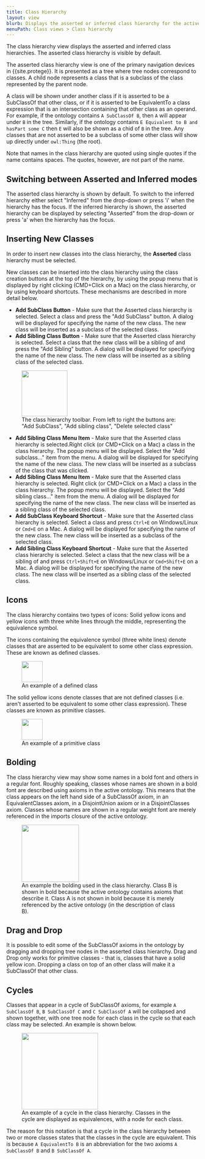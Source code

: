 ```yaml
---
title: Class Hierarchy
layout: view
blurb: Displays the asserted or inferred class hierarchy for the active ontologies.
menuPath: Class views > Class hierarchy
---
```

The class hierarchy view displays the asserted and inferred class hierarchies.  The asserted class hierarchy is visible by default.

The asserted class hierarchy view is one of the primary navigation devices in {{site.protege}}.  It is presented as a tree where tree nodes correspond to classes.  A child node represents a class that is a subclass of the class represented by the parent node.

A class will be shown under another class if it is asserted to be a SubClassOf that other class, or if it is asserted to be EquivalentTo a class expression that is an intersection containing that other class as an operand.  For example, if the ontology contains ```A SubClassOf B```, then ```A``` will appear under ```B``` in the tree.  Similarly, if the ontology contains ```E Equivalent to B and hasPart some C``` then ```E``` will also be shown as a chid of ```B``` in the tree.  Any classes that are not asserted to be a subclass of some other class will show up directly under ```owl:Thing``` (the root).

Note that names in the class hierarchy are quoted using single quotes if the name contains spaces.  The quotes, however, are not part of the name.

## Switching between Asserted and Inferred modes

The asserted class hierarchy is shown by default.  To switch to the inferred hierarchy either select "Inferred" from the drop-down or press 'i' when the hierarchy has the focus.  If the inferred hierarchy is shown, the asserted hierarchy can be displayed by selecting "Asserted" from the drop-down or press 'a' when the hierarchy has the focus.

## Inserting New Classes

In order to insert new classes into the class hierarchy, the **Asserted** class hierarchy must be selected.

New classes can be inserted into the class hierarchy using the class creation buttons at the top of the hierarchy, by using the popup menu that is displayed by right clicking (CMD+Click on a Mac) on the class hierarchy, or by using keyboard shortcuts.  These mechanisms are described in more detail below.

* **Add SubClass Button** - Make sure that the Asserted class hierarchy is selected. Select a class and press the "Add SubClass" button.  A dialog will be displayed for specifying the name of the new class.  The new class will be inserted as a subclass of the selected class.
* **Add Sibling Class Button** -  Make sure that the Asserted class hierarchy is selected. Select a class that the new class will be a sibling of and press the "Add Sibling" button.  A dialog will be displayed for specifying the name of the new class.  The new class will be inserted as a sibling class of the selected class.

<figure>
  <img src="{{site.baseurl}}/assets/views/class-hierarchy/class-hierarchy-toolbar.png" width="120px"/>
  <figcaption>The class hierarchy toolbar.  From left to right the buttons are: "Add SubClass", "Add sibling class", "Delete selected class"</figcaption>
</figure>

* **Add Sibling Class Menu Item** - Make sure that the Asserted class hierarchy is selected.Right click (or CMD+Click on a Mac) a class in the class hierarchy.  The popup menu will be displayed.  Select the "Add subclass..." item from the menu. A dialog will be displayed for specifying the name of the new class.  The new class will be inserted as a subclass of the class that was clicked.
* **Add Sibling Class Menu Item** -  Make sure that the Asserted class hierarchy is selected. Right click (or CMD+Click on a Mac) a class in the class hierarchy.  The popup menu will be displayed.  Select the "Add sibling class..." item from the menu. A dialog will be displayed for specifying the name of the new class.  The new class will be inserted as a sibling class of the selected class.
* **Add SubClass Keyboard Shortcut** - Make sure that the Asserted class hierarchy is selected. Select a class and press ```Ctrl+E``` on Windows/Linux or ```Cmd+E``` on a Mac.  A dialog will be displayed for specifying the name of the new class.  The new class will be inserted as a subclass of the selected class.
* **Add Sibling Class Keyboard Shortcut** - Make sure that the Asserted class hierarchy is selected. Select a class that the new class will be a sibling of and press  ```Ctrl+Shift+E``` on Windows/Linux or ```Cmd+Shift+E``` on a Mac.  A dialog will be displayed for specifying the name of the new class.  The new class will be inserted as a sibling class of the selected class.

## Icons

The class hierarchy contains two types of icons: Solid yellow icons and yellow icons with three white lines through the middle, representing the equivalence symbol.

The icons containing the equivalence symbol (three white lines) denote classes that are asserted to be equivalent to some other class expression.  These are known as defined classes.

<figure>
  <img src="{{site.baseurl}}/assets/views/class-hierarchy/defined-class-example.png" width="55px"/>
  <figcaption>An example of a defined class</figcaption>
</figure>

The solid yellow icons denote classes that are not defined classes (i.e. aren't asserted to be equivalent to some other class expression).  These classes are known as primitive classes.

<figure>
<img src="{{site.baseurl}}/assets/views/class-hierarchy/primitive-class-example.png" width="55px"/>
<figcaption>An example of a primitive class</figcaption>
</figure>

## Bolding

The class hierarchy view may show some names in a bold font and others in a regular font.  Roughly speaking, classes whose names are shown in a bold font are described using axioms in the active ontology.  This means that the class appears on the left hand side of a SubClassOf axiom, in an EquivalentClasses axiom, in a DisjointUnion axiom or in a DisjointClasses axiom.  Classes whose names are shown in a regular weight font are merely referenced in the imports closure of the active ontology.

<figure>
<img src="{{site.baseurl}}/assets/views/class-hierarchy/class-hierarchy-bolding.png" width="150px"/>
<figcaption>An example the bolding used in the class hierarchy.  Class B is shown in bold because the active ontology contains axioms that describe it.  Class A is not shown in bold because it is merely referenced by the active ontology (in the description of class B).</figcaption>
</figure>

## Drag and Drop

It is possible to edit some of the SubClassOf axioms in the ontology by dragging and dropping tree nodes in the asserted class hierarchy.  Drag and Drop only works for primitive classes - that is, classes that have a solid yellow icon.  Dropping a class on top of an other class will make it a SubClassOf that other class.

## Cycles

Classes that appear in a cycle of SubClassOf axioms, for example ```A SubClassOf B```, ```B SubClassOf C``` and ```C SubClassOf A``` will be collapsed and shown together, with one tree node for each class in the cycle so that each class may be selected.  An example is shown below.  

<figure>
<img src="{{site.baseurl}}/assets/views/class-hierarchy/class-hierarchy-cylces.png" width="200px"/>
<figcaption>An example of a cycle in the class hierarchy.  Classes in the cycle are displayed as equivalences, with a node for each class.</figcaption>
</figure>

The reason for this notation is that a cycle in the class hierarchy between two or more classes states that the classes in the cycle are equivalent.  This is because ```A EquivalentTo B``` is an abbreviation for the two axioms ```A SubClassOf B``` and ```B SubClassOf A```.
